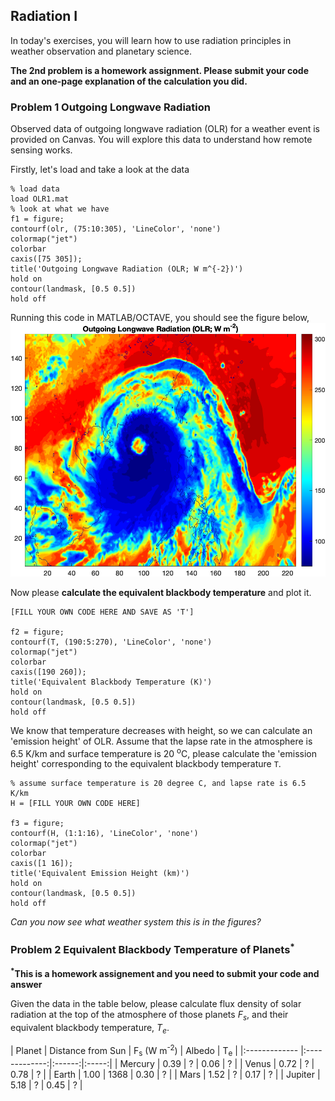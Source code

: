## Radiation I

In today's exercises, you will learn how to use radiation principles in weather observation and planetary science. 

**The 2nd problem is a homework assignment. Please submit your code and an one-page explanation of the calculation you did.**

### Problem 1 Outgoing Longwave Radiation

Observed data of outgoing longwave radiation (OLR) for a weather event is provided on Canvas. You will explore this data to understand how remote sensing works.

Firstly, let's load and take a look at the data
```
% load data 
load OLR1.mat 
% look at what we have 
f1 = figure;
contourf(olr, (75:10:305), 'LineColor', 'none')
colormap("jet")
colorbar
caxis([75 305]);
title('Outgoing Longwave Radiation (OLR; W m^{-2})')
hold on
contour(landmask, [0.5 0.5]) 
hold off
```
Running this code in MATLAB/OCTAVE, you should see the figure below,
![OLR](OLR1.png)

Now please **calculate the equivalent blackbody temperature** and plot it.
```
[FILL YOUR OWN CODE HERE AND SAVE AS 'T']

f2 = figure;
contourf(T, (190:5:270), 'LineColor', 'none')
colormap("jet")
colorbar
caxis([190 260]);
title('Equivalent Blackbody Temperature (K)')
hold on
contour(landmask, [0.5 0.5]) 
hold off
```

We know that temperature decreases with height, so we can calculate an 'emission height' of OLR. Assume that the lapse rate in the atmosphere is 6.5 K/km and surface temperature is 20 <sup>o</sup>C, please calculate the 'emission height' corresponding to the equivalent blackbody temperature `T`. 
```
% assume surface temperature is 20 degree C, and lapse rate is 6.5 K/km
H = [FILL YOUR OWN CODE HERE]

f3 = figure;
contourf(H, (1:1:16), 'LineColor', 'none')
colormap("jet")
colorbar
caxis([1 16]);
title('Equivalent Emission Height (km)')
hold on
contour(landmask, [0.5 0.5]) 
hold off
```

_Can you now see what weather system this is in the figures?_

### Problem 2 Equivalent Blackbody Temperature of Planets<sup>*</sup>

**<sup>*</sup>This is a homework assignement and you need to submit your code and answer**

Given the data in the table below, please calculate flux density of solar radiation at the top of the atmosphere of those planets _F<sub>s</sub>_, and their equivalent blackbody temperature, _T<sub>e</sub>_.

| Planet        | Distance from Sun | F<sub>s</sub> (W m<sup>-2</sup>)  | Albedo | T<sub>e</sub> |
|:------------- |:-------------:|:------:|:-----:|
| Mercury       | 0.39 | ? | 0.06 | ? |
| Venus         | 0.72 | ? | 0.78 | ? |
| Earth         | 1.00 | 1368 | 0.30 | ? |
| Mars          | 1.52 | ? | 0.17 | ? |
| Jupiter       | 5.18 | ? | 0.45 | ? |


